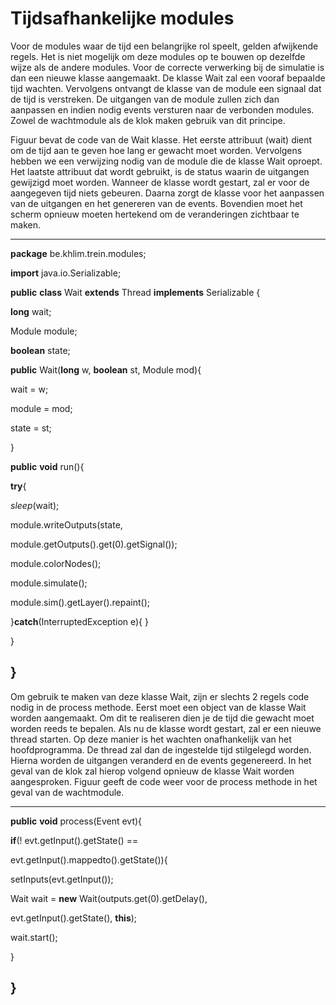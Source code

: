 Tijdsafhankelijke modules
=========================

Voor de modules waar de tijd een belangrijke rol speelt, gelden
afwijkende regels. Het is niet mogelijk om deze modules op te bouwen op
dezelfde wijze als de andere modules. Voor de correcte verwerking bij de
simulatie is dan een nieuwe klasse aangemaakt. De klasse Wait zal een
vooraf bepaalde tijd wachten. Vervolgens ontvangt de klasse van de
module een signaal dat de tijd is verstreken. De uitgangen van de module
zullen zich dan aanpassen en indien nodig events versturen naar de
verbonden modules. Zowel de wachtmodule als de klok maken gebruik van
dit principe.

Figuur bevat de code van de Wait klasse. Het eerste attribuut (wait)
dient om de tijd aan te geven hoe lang er gewacht moet worden.
Vervolgens hebben we een verwijzing nodig van de module die de klasse
Wait oproept. Het laatste attribuut dat wordt gebruikt, is de status
waarin de uitgangen gewijzigd moet worden. Wanneer de klasse wordt
gestart, zal er voor de aangegeven tijd niets gebeuren. Daarna zorgt de
klasse voor het aanpassen van de uitgangen en het genereren van de
events. Bovendien moet het scherm opnieuw moeten hertekend om de
veranderingen zichtbaar te maken.

  ----------------------------------------------------------------------------
  **package** be.khlim.trein.modules;
  
  **import** java.io.Serializable;
  
  **public** **class** Wait **extends** Thread **implements** Serializable {
  
  **long** wait;
  
  Module module;
  
  **boolean** state;
  
  **public** Wait(**long** w, **boolean** st, Module mod){
  
  wait = w;
  
  module = mod;
  
  state = st;
  
  }
  
  **public** **void** run(){
  
  **try**{
  
  *sleep*(wait);
  
  module.writeOutputs(state,
  
  module.getOutputs().get(0).getSignal());
  
  module.colorNodes();
  
  module.simulate();
  
  module.sim().getLayer().repaint();
  
  }**catch**(InterruptedException e){ }
  
  }
  
  }
  ----------------------------------------------------------------------------

Om gebruik te maken van deze klasse Wait, zijn er slechts 2 regels code
nodig in de process methode. Eerst moet een object van de klasse Wait
worden aangemaakt. Om dit te realiseren dien je de tijd die gewacht moet
worden reeds te bepalen. Als nu de klasse wordt gestart, zal er een
nieuwe thread starten. Op deze manier is het wachten onafhankelijk van
het hoofdprogramma. De thread zal dan de ingestelde tijd stilgelegd
worden. Hierna worden de uitgangen veranderd en de events gegenereerd.
In het geval van de klok zal hierop volgend opnieuw de klasse Wait
worden aangesproken. Figuur geeft de code weer voor de process methode
in het geval van de wachtmodule.

  -----------------------------------------------------
  **public** **void** process(Event evt){
  
  **if**(! evt.getInput().getState() ==
  
  evt.getInput().mappedto().getState()){
  
  setInputs(evt.getInput());
  
  Wait wait = **new** Wait(outputs.get(0).getDelay(),
  
  evt.getInput().getState(), **this**);
  
  wait.start();
  
  }
  
  }
  -----------------------------------------------------


